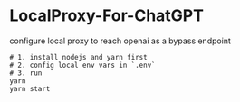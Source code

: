 # LocalProxy-For-ChatGPT
configure local proxy to reach openai as a bypass endpoint

```shell
# 1. install nodejs and yarn first
# 2. config local env vars in `.env`
# 3. run
yarn 
yarn start
```